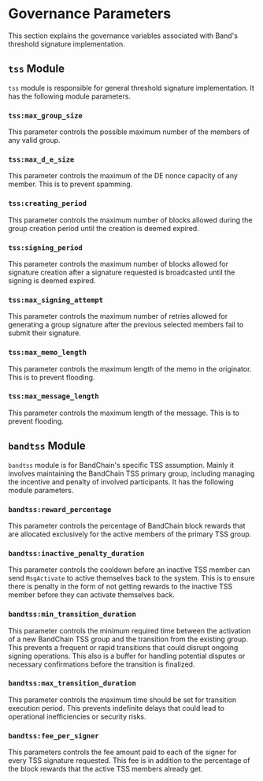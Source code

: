 # Governance Parameters

This section explains the governance variables associated with Band's threshold signature implementation.

## `tss` Module

`tss` module is responsible for general threshold signature implementation. It has the following module parameters.

### `tss:max_group_size`

This parameter controls the possible maximum number of the members of any valid group.

### `tss:max_d_e_size`

This parameter controls the maximum of the DE nonce capacity of any member. This is to prevent spamming.

### `tss:creating_period`

This parameter controls the maximum number of blocks allowed during the group creation period until the creation is deemed expired.

### `tss:signing_period`

This parameter controls the maximum number of blocks allowed for signature creation after a signature requested is broadcasted until the signing is deemed expired.

### `tss:max_signing_attempt`

This parameter controls the maximum number of retries allowed for generating a group signature after the previous selected members fail to submit their signature.

### `tss:max_memo_length`

This parameter controls the maximum length of the memo in the originator. This is to prevent flooding.

### `tss:max_message_length`

This parameter controls the maximum length of the message. This is to prevent flooding.

## `bandtss` Module

`bandtss` module is for BandChain's specific TSS assumption. Mainly it involves maintaining the BandChain TSS primary group, including managing the incentive and penalty of involved participants. It has the following module parameters.

### `bandtss:reward_percentage`

This parameter controls the percentage of BandChain block rewards that are allocated exclusively for the active members of the primary TSS group.

### `bandtss:inactive_penalty_duration`

This parameter controls the cooldown before an inactive TSS member can send `MsgActivate` to active themselves back to the system. This is to ensure there is penalty in the form of not getting rewards to the inactive TSS member before they can activate themselves back.

### `bandtss:min_transition_duration`

This parameter controls the minimum required time between the activation of a new BandChain TSS group and the transition from the existing group. This prevents a frequent or rapid transitions that could disrupt ongoing signing operations. This also is a buffer for handling potential disputes or necessary confirmations before the transition is finalized.

### `bandtss:max_transition_duration`

This parameter controls the maximum time should be set for transition execution period. This prevents indefinite delays that could lead to operational inefficiencies or security risks.

### `bandtss:fee_per_signer`

This parameters controls the fee amount paid to each of the signer for every TSS signature requested. This fee is in addition to the percentage of the block rewards that the active TSS members already get.
